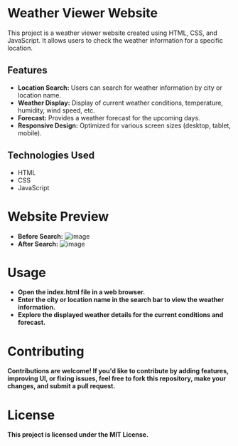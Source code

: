 # Weather Viewer Website

This project is a weather viewer website created using HTML, CSS, and JavaScript. It allows users to check the weather information for a specific location.

## Features

- **Location Search:** Users can search for weather information by city or location name.
- **Weather Display:** Display of current weather conditions, temperature, humidity, wind speed, etc.
- **Forecast:** Provides a weather forecast for the upcoming days.
- **Responsive Design:** Optimized for various screen sizes (desktop, tablet, mobile).

## Technologies Used

- HTML
- CSS
- JavaScript

# Website Preview
   - **Before Search:**
      ![image](https://github.com/chintamani-pala/weather-app-using-html-css-js/assets/111286013/61f8ada1-e0e1-42e5-8bd9-3cd31e302e72)
   - **After Search:**
      ![image](https://github.com/chintamani-pala/weather-app-using-html-css-js/assets/111286013/a6fa236d-c2f2-4efb-8f3d-656eae73d7c6)



# Usage
  -  **Open the index.html file in a web browser.**
  -  **Enter the city or location name in the search bar to view the weather information.**
  -  **Explore the displayed weather details for the current conditions and forecast.**
# Contributing
  **Contributions are welcome! If you'd like to contribute by adding features, improving UI, or fixing issues, feel free to fork this repository, make your changes, and submit a pull request.**
# License
  **This project is licensed under the MIT License.**
